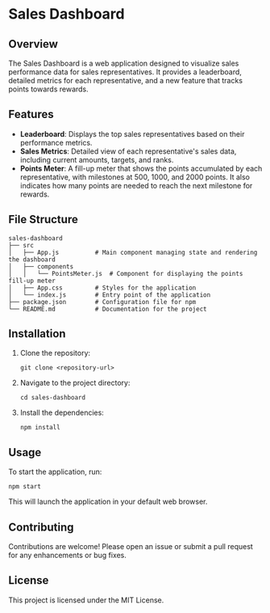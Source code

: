 # Sales Dashboard

## Overview
The Sales Dashboard is a web application designed to visualize sales performance data for sales representatives. It provides a leaderboard, detailed metrics for each representative, and a new feature that tracks points towards rewards.

## Features
- **Leaderboard**: Displays the top sales representatives based on their performance metrics.
- **Sales Metrics**: Detailed view of each representative's sales data, including current amounts, targets, and ranks.
- **Points Meter**: A fill-up meter that shows the points accumulated by each representative, with milestones at 500, 1000, and 2000 points. It also indicates how many points are needed to reach the next milestone for rewards.

## File Structure
```
sales-dashboard
├── src
│   ├── App.js          # Main component managing state and rendering the dashboard
│   ├── components
│   │   └── PointsMeter.js  # Component for displaying the points fill-up meter
│   ├── App.css         # Styles for the application
│   └── index.js        # Entry point of the application
├── package.json        # Configuration file for npm
└── README.md           # Documentation for the project
```

## Installation
1. Clone the repository:
   ```
   git clone <repository-url>
   ```
2. Navigate to the project directory:
   ```
   cd sales-dashboard
   ```
3. Install the dependencies:
   ```
   npm install
   ```

## Usage
To start the application, run:
```
npm start
```
This will launch the application in your default web browser.

## Contributing
Contributions are welcome! Please open an issue or submit a pull request for any enhancements or bug fixes.

## License
This project is licensed under the MIT License.